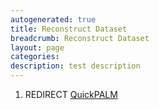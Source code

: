 ```yaml
---
autogenerated: true
title: Reconstruct Dataset
breadcrumb: Reconstruct Dataset
layout: page
categories: 
description: test description
---
```


1.  REDIRECT [QuickPALM](QuickPALM "wikilink")
